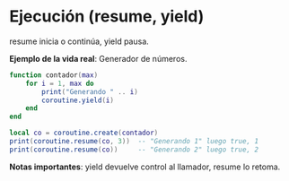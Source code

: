 # Ejecución (resume, yield)

resume inicia o continúa, yield pausa.

**Ejemplo de la vida real**: Generador de números.

```lua
function contador(max)
    for i = 1, max do
        print("Generando " .. i)
        coroutine.yield(i)
    end
end

local co = coroutine.create(contador)
print(coroutine.resume(co, 3))  -- "Generando 1" luego true, 1
print(coroutine.resume(co))     -- "Generando 2" luego true, 2
```

**Notas importantes**: yield devuelve control al llamador, resume lo retoma.